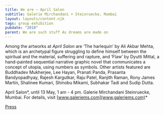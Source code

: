 ```yaml
---
title: We are ~ April Salon
subtitle: Galerie Mirchandani + Steinruecke, Mumbai
layout: layouts/content.njk
tags: group exhibition
pubdate: "2010"
parent: We are such stuff As dreams are made on
---
```

Among the artworks at *April Salon* are ‘The harlequin’ by Ali Akbar Mehta, which is an archetypal figure struggling to define himself between the spiritual and the material, suffering and rapture, and ‘Flaw’ by Dyutti Mittal, a hand-painted sequential narrative graphic novel that communicates a concept of utopia, using numbers as symbols. Other artists featured are Buddhadev Mukherjee, Lee Hayan, Pranati Panda, Prasanta Bandyopadhyay, Rajesh Kargutkar, Raju Patel, Ranjith Raman, Rony James Martin, Shalinee Kumari, Shinobu Mikami, Subhakar Tadi and Sudip Dutta.

April Salon*, until 13 May, 1 am - 4 pm. Galerie Mirchandani Steinruecke, Mumbai. For details, visit [www.galeriems.com](www.galeriems.com)*

[Press](https://caravanmagazine.in/showcase/april-salon)